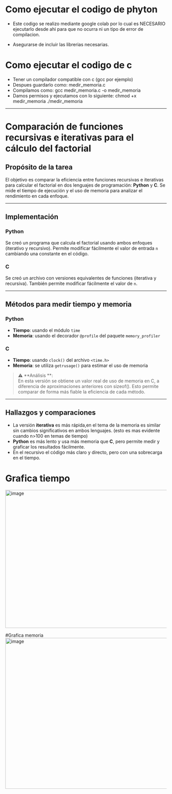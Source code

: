 # Como ejecutar el codigo de phyton

- Este codigo se realizo mediante google colab por lo cual es NECESARIO ejecutarlo desde ahi para que no ocurra ni un tipo de error de compilacion.

- Asegurarse de incluir las librerias necesarias.


# Como ejecutar el codigo de c

- Tener un compilador compatible con c (gcc por ejemplo)
- Despues guardarlo como: medir_memoria.c
- Compilamos como: gcc medir_memoria.c -o medir_memoria
- Damos permisos y ejecutamos con lo siguiente:  chmod +x medir_memoria
./medir_memoria




---
# Comparación de funciones recursivas e iterativas para el cálculo del factorial

## Propósito de la tarea

El objetivo es comparar la eficiencia entre funciones recursivas e iterativas para calcular el factorial en dos lenguajes de programación: **Python** y **C**. Se mide el tiempo de ejecución y el uso de memoria para analizar el rendimiento en cada enfoque.

---

## Implementación

### Python

Se creó un programa que calcula el factorial usando ambos enfoques (iterativo y recursivo). Permite modificar fácilmente el valor de entrada `n` cambiando una constante en el código.

### C

Se creó un archivo con versiones equivalentes de funciones (iterativa y recursiva). También permite modificar fácilmente el valor de `n`.

---

## Métodos para medir tiempo y memoria

### Python

- **Tiempo**: usando el módulo `time`
- **Memoria**: usando el decorador `@profile` del paquete `memory_profiler`

### C

- **Tiempo**: usando `clock()` del archivo `<time.h>`
- **Memoria**: se utiliza `getrusage()` para estimar el uso de memoria

> ⚠️ **Análisis **:  
En esta versión se obtiene un valor real de uso de memoria en C, a diferencia de aproximaciones anteriores con sizeof(). Esto permite comparar de forma más fiable la eficiencia de cada método.

---

## Hallazgos y comparaciones

- La versión **iterativa** es más rápida,en el tema de la memoria es similar sin cambios significativos en ambos lenguajes. (esto es mas evidente cuando n>100 en temas de tiempo)
- **Python** es más lento y usa más memoria que **C**, pero permite medir y graficar los resultados fácilmente.
- En el recursivo el código más claro y directo, pero con una sobrecarga en el tiempo.

# Grafica tiempo
<img width="841" height="431" alt="image" src="https://github.com/user-attachments/assets/395f709d-1c93-4956-a5ea-88688b648008" />

#Grafica memoria  
<img width="850" height="471" alt="image" src="https://github.com/user-attachments/assets/e9f4043d-2bf9-4441-b222-47c318321fb4" />

